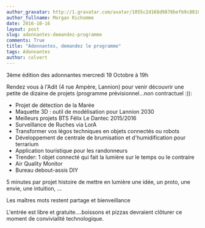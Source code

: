 ```yaml
---
author_gravatar: http://1.gravatar.com/avatar/1055c2d168d9878befb9c8810eda96dc?s=96&d=mm&r=g
author_fullname: Morgan Richomme
date: 2016-10-16
layout: post
slug: adonnantes-demandez-programme
comments: True
title: "Adonnantes, demandez le programme"
tags: Adonnantes
author: colvert
---
```

3ème édition des adonnantes mercredi 19 Octobre à 19h

Rendez vous à l'Adit (4 rue Ampère, Lannion) pour venir découvrir une petite
de dizaine de projets (programme prévisionnel…non contractuel :)):

  * Projet de détection de la Marée
  * Maquette 3D : outil de modélisation pour Lannion 2030
  * Meilleurs projets BTS Félix Le Dantec 2015/2016
  * Surveillance de Ruches via LorA
  * Transformer vos légos techniques en objets connectés ou robots
  * Développement de centrale de brumisation et d'humidification pour terrarium
  * Application touristique pour les randonneurs
  * Trender: 1 objet connecté qui fait la lumière sur le temps ou le contraire
  * Air Quality Monitor
  * Bureau debout-assis DIY

5 minutes par projet histoire de mettre en lumière une idée, un proto, une
envie, une intuition, …

Les maîtres mots restent partage et bienveillance

L'entrée est libre et gratuite….boissons et pizzas devraient clôturer ce
moment de convivialité technologique.




